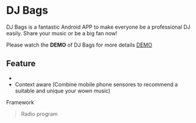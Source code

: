 # DJ Bags

DJ Bags is a fantastic Android APP to make everyone be a professional DJ easily. Share your music or be a big fan now!

Please watch the **DEMO** of DJ Bags for more details 
[DEMO](https://drive.google.com/file/d/1fluWvI8XDI23fYbr6D6Ea1_EhmY7bHDp/view?usp=sharing)

## Feature
*
* Context aware (Combine mobile phone sensores to recommend a suitable and unique your wown music)

Framework


> Radio program 
